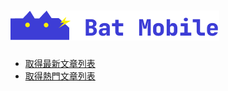 ![BatMobile](./logo_bat.png)
============================

*   [取得最新文章列表](#APIDoc)
*   [取得熱門文章列表](#APIDoc)
